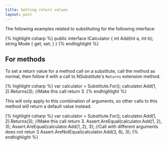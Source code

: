 ```yaml
---
title: Setting return values
layout: post
---
```


The following examples related to substituting for the following interface:

{% highlight csharp %}
public interface ICalculator
{
	int Add(int a, int b);
	string Mode { get; set; }
}
{% endhighlight %}

## For methods

To set a return value for a method call on a substitute, call the method as normal, then follow it with a call to NSubstitute's `Returns` extension method.

{% highlight csharp %}
var calculator = Substitute.For<ICalculator>();
calculator.Add(1, 2).Returns(3); //Make this call return 3.
{% endhighlight %}

This will only apply to this combination of arguments, so other calls to this method will return a default value instead.

{% highlight csharp %}
var calculator = Substitute.For<ICalculator>();
calculator.Add(1, 2).Returns(3); //Make this call return 3.
Assert.AreEqual(calculator.Add(1, 2), 3);
Assert.AreEqual(calculator.Add(1, 2), 3);
//Call with different arguments does not retun 3
Assert.AreNotEqual(calculator.Add(3, 6), 3); 
{% endhighlight %}

